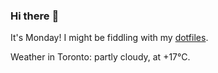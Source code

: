 ### Hi there :wave:

It's Monday! I might be fiddling with my [dotfiles](https://github.com/bewuethr/dotfiles).

Weather in Toronto: partly cloudy, at +17°C.
